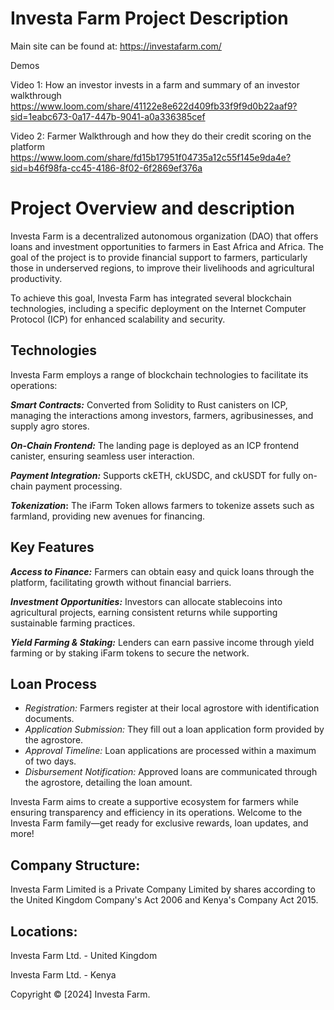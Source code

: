 # Investa Farm Project Description

Main site can be found at: https://investafarm.com/ 

Demos

Video 1: How an investor invests in a farm and summary of an investor walkthrough
https://www.loom.com/share/41122e8e622d409fb33f9f9d0b22aaf9?sid=1eabc673-0a17-447b-9041-a0a336385cef 

Video 2: Farmer Walkthrough and how they do their credit scoring on the platform
https://www.loom.com/share/fd15b17951f04735a12c55f145e9da4e?sid=b46f98fa-cc45-4186-8f02-6f2869ef376a  

# Project Overview and description 
Investa Farm is a decentralized autonomous organization (DAO) that offers loans and investment opportunities to farmers in East Africa and Africa. The goal of the project is to provide financial support to farmers, particularly those in underserved regions, to improve their livelihoods and agricultural productivity.

To achieve this goal, Investa Farm has integrated several blockchain technologies, including a specific deployment on the Internet Computer Protocol (ICP) for enhanced scalability and security. 

## Technologies

Investa Farm employs a range of blockchain technologies to facilitate its operations:

**_Smart Contracts:_** Converted from Solidity to Rust canisters on ICP, managing the interactions among investors, farmers, agribusinesses, and supply agro stores.

**_On-Chain Frontend:_** The landing page is deployed as an ICP frontend canister, ensuring seamless user interaction.

**_Payment Integration:_** Supports ckETH, ckUSDC, and ckUSDT for fully on-chain payment processing.

**_Tokenization_:** The iFarm Token allows farmers to tokenize assets such as farmland, providing new avenues for financing.

## Key Features
**_Access to Finance:_** Farmers can obtain easy and quick loans through the platform, facilitating growth without financial barriers.

**_Investment Opportunities:_** Investors can allocate stablecoins into agricultural projects, earning consistent returns while supporting sustainable farming practices.

**_Yield Farming & Staking:_** Lenders can earn passive income through yield farming or by staking iFarm tokens to secure the network.

## Loan Process
- _Registration:_ Farmers register at their local agrostore with identification documents.
- _Application Submission:_ They fill out a loan application form provided by the agrostore.
- _Approval Timeline:_ Loan applications are processed within a maximum of two days.
- _Disbursement Notification:_ Approved loans are communicated through the agrostore, detailing the loan amount.

Investa Farm aims to create a supportive ecosystem for farmers while ensuring transparency and efficiency in its operations. Welcome to the Investa Farm family—get ready for exclusive rewards, loan updates, and more!

## Company Structure:
Investa Farm Limited is a Private Company Limited by shares according to the United Kingdom Company's Act 2006 and Kenya's Company Act 2015.

## Locations:
Investa Farm Ltd. - United Kingdom

Investa Farm Ltd. - Kenya

Copyright © [2024] Investa Farm.





